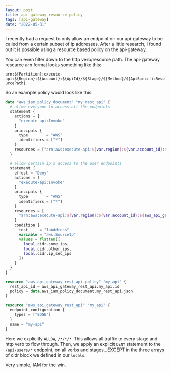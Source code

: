 ```yaml
---
layout: post
title: api-gateway resource policy
tags: [api-gateway]
date: "2022-05-31"
---
```


I recently had a request to only allow an endpoint on our api-gateway to be called from a certain subset of ip addresses. After a little research, I found out it is possible using a resource based policy on the api-gateway.

You can even filter down to the http verb/resource path. The api-gateway resource arn format looks something like this:

`arn:${Partition}:execute-api:${Region}:${Account}:${ApiId}/${Stage}/${Method}/${ApiSpecificResourcePath}`

So an example policy would look like this:

```terraform
data "aws_iam_policy_document" "my_rest_api" {
  # allow everyone to access all the endpoints
  statement {
    actions = [
      "execute-api:Invoke"
    ]
    principals {
      type        = "AWS"
      identifiers = ["*"]
    }
    resources = ["arn:aws:execute-api:${var.region}:${var.account_id}:${aws_api_gateway_rest_api.my_api.id}/*/*/*"]
  }

  # allow certain ip's access to the user endpoints
  statement {
    effect = "Deny"
    actions = [
      "execute-api:Invoke"
    ]
    principals {
      type        = "AWS"
      identifiers = ["*"]
    }
    resources = [
      "arn:aws:execute-api:${var.region}:${var.account_id}:${aws_api_gateway_rest_api.my_api.id}/*/*/api/users/*"
    ]
    condition {
      test     = "IpAddress"
      variable = "aws:SourceIp"
      values = flatten([
        local.cidr.some_ips,
        local.cidr.other_ips,
        local.cidr.ip_sec_ips
      ])
    }
  }
}

resource "aws_api_gateway_rest_api_policy" "my_api" {
  rest_api_id = aws_api_gateway_rest_api.my_api.id
  policy = data.aws_iam_policy_document.my_rest_api.json
}

resource "aws_api_gateway_rest_api" "my_api" {
  endpoint_configuration {
    types = ["EDGE"]
  }
  name = "my-api"
}
```

Here we explicitly `ALLOW`, `/*/*/*`. This allows all traffic to every stage and http verb to flow through. Then, we apply an explicit `DENY` statement to the `/api/users/*` endpoint, on all verbs and stages...EXCEPT in the three arrays of cidr block we defined in our `locals`.

Very simple, IAM for the win.
